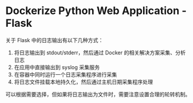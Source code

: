 # Dockerize Python Web Application - Flask

关于 Flask 中的日志输出有以下几种方式：

1. 将日志输出到 stdout/stderr，然后通过 Docker 的相关解决方案采集、分析日志
1. 在应用中直接输出到 syslog 采集服务
1. 在容器中同时运行一个日志采集程序进行采集
1. 将日志文件挂载本地持久化，然后通过主机日期采集程序处理 

可以根据需要选择，但如果将日志输出为文件时，需要注意设置合理的轮转机制。